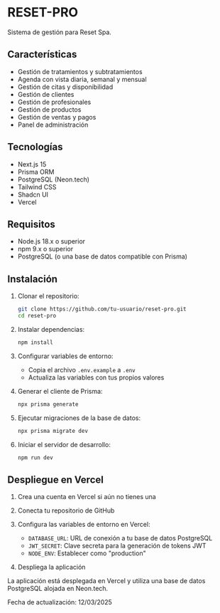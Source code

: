 # RESET-PRO

Sistema de gestión para Reset Spa.

## Características

- Gestión de tratamientos y subtratamientos
- Agenda con vista diaria, semanal y mensual
- Gestión de citas y disponibilidad
- Gestión de clientes
- Gestión de profesionales
- Gestión de productos
- Gestión de ventas y pagos
- Panel de administración

## Tecnologías

- Next.js 15
- Prisma ORM
- PostgreSQL (Neon.tech)
- Tailwind CSS
- Shadcn UI
- Vercel

## Requisitos

- Node.js 18.x o superior
- npm 9.x o superior
- PostgreSQL (o una base de datos compatible con Prisma)

## Instalación

1. Clonar el repositorio:
   ```bash
   git clone https://github.com/tu-usuario/reset-pro.git
   cd reset-pro
   ```

2. Instalar dependencias:
   ```bash
   npm install
   ```

3. Configurar variables de entorno:
   - Copia el archivo `.env.example` a `.env`
   - Actualiza las variables con tus propios valores

4. Generar el cliente de Prisma:
   ```bash
   npx prisma generate
   ```

5. Ejecutar migraciones de la base de datos:
   ```bash
   npx prisma migrate dev
   ```

6. Iniciar el servidor de desarrollo:
   ```bash
   npm run dev
   ```

## Despliegue en Vercel

1. Crea una cuenta en Vercel si aún no tienes una
2. Conecta tu repositorio de GitHub
3. Configura las variables de entorno en Vercel:
   - `DATABASE_URL`: URL de conexión a tu base de datos PostgreSQL
   - `JWT_SECRET`: Clave secreta para la generación de tokens JWT
   - `NODE_ENV`: Establecer como "production"

4. Despliega la aplicación

La aplicación está desplegada en Vercel y utiliza una base de datos PostgreSQL alojada en Neon.tech.

Fecha de actualización: 12/03/2025 